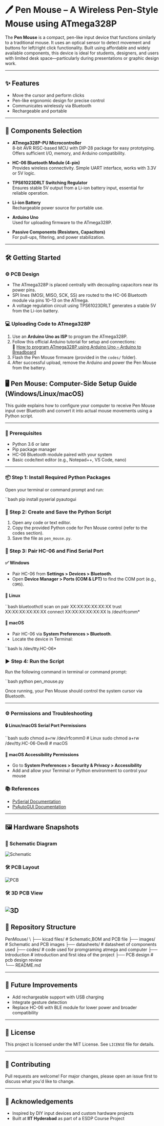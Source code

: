 # 🖊️ Pen Mouse – A Wireless Pen-Style Mouse using ATmega328P

The **Pen Mouse** is a compact, pen-like input device that functions similarly to a traditional mouse. It uses an optical sensor to detect movement and buttons for left/right click functionality. Built using affordable and widely available components, this device is ideal for students, designers, and users with limited desk space—particularly during presentations or graphic design work.

---

## ✨ Features

- Move the cursor and perform clicks
- Pen-like ergonomic design for precise control
- Communicates wirelessly via Bluetooth
- Rechargeable and portable

---

## 🔩 Components Selection

- **ATmega328P-PU Microcontroller**  
  8-bit AVR RISC-based MCU with DIP-28 package for easy prototyping. Offers sufficient I/O, memory, and Arduino compatibility.

- **HC-06 Bluetooth Module (4-pin)**  
  Provides wireless connectivity. Simple UART interface, works with 3.3V or 5V logic.

- **TPS61023DRLT Switching Regulator**  
  Ensures stable 5V output from a Li-ion battery input, essential for reliable operation.

- **Li-ion Battery**  
  Rechargeable power source for portable use.

- **Arduino Uno**  
  Used for uploading firmware to the ATmega328P.

- **Passive Components (Resistors, Capacitors)**  
  For pull-ups, filtering, and power stabilization.

---
## 🛠️ Getting Started

### ⚙️ PCB Design

- The ATmega328P is placed centrally with decoupling capacitors near its power pins.
- SPI lines (MOSI, MISO, SCK, SS) are routed to the HC-06 Bluetooth module via pins 10–13 on the ATmega.
- A voltage regulation circuit using TPS61023DRLT generates a stable 5V from the Li-ion battery.

### 💻 Uploading Code to ATmega328P

1. Use an **Arduino Uno as ISP** to program the ATmega328P.
2. Follow this official Arduino tutorial for setup and connections:  
   🔗 [How to program ATmega328P using Arduino Uno – Arduino to Breadboard](https://docs.arduino.cc/built-in-examples/arduino-isp/ArduinoToBreadboard/)
3. Flash the Pen Mouse firmware (provided in the `codes/` folder).
4. After successful upload, remove the Arduino and power the Pen Mouse from the battery.

## 🖥️ Pen Mouse: Computer-Side Setup Guide (Windows/Linux/macOS)

This guide explains how to configure your computer to receive Pen Mouse input over Bluetooth and convert it into actual mouse movements using a Python script.

---

### 🔧 Prerequisites

- Python 3.6 or later
- Pip package manager
- HC-06 Bluetooth module paired with your system
- Basic code/text editor (e.g., Notepad++, VS Code, nano)

---

### 📦 Step 1: Install Required Python Packages

Open your terminal or command prompt and run:

``bash
pip install pyserial pyautogui

### 💾 Step 2: Create and Save the Python Script

1. Open any code or text editor.
2. Copy the provided Python code for Pen Mouse control (refer to the codes section).
3. Save the file as `pen_mouse.py`.

### 🔗 Step 3: Pair HC-06 and Find Serial Port

#### ✅ Windows
- Pair HC-06 from **Settings > Devices > Bluetooth**.
- Open **Device Manager > Ports (COM & LPT)** to find the COM port (e.g., `COM5`).

#### 🐧 Linux

``bash
bluetoothctl
scan on
pair XX:XX:XX:XX:XX:XX
trust XX:XX:XX:XX:XX:XX
connect XX:XX:XX:XX:XX:XX
ls /dev/rfcomm*

#### 🍎 macOS
- Pair HC-06 via **System Preferences > Bluetooth**.
- Locate the device in Terminal:

``bash
ls /dev/tty.HC-06*

### ▶️ Step 4: Run the Script

Run the following command in terminal or command prompt:

``bash
python pen_mouse.py

Once running, your Pen Mouse should control the system cursor via Bluetooth.

---

### ⚙️ Permissions and Troubleshooting

#### 🔒 Linux/macOS Serial Port Permissions

``bash
sudo chmod a+rw /dev/rfcomm0          # Linux
sudo chmod a+rw /dev/tty.HC-06-DevB   # macOS


#### 🍎 macOS Accessibility Permissions

- Go to **System Preferences > Security & Privacy > Accessibility**
- Add and allow your Terminal or Python environment to control your mouse
### 📚 References

- [PySerial Documentation](https://pyserial.readthedocs.io/)
- [PyAutoGUI Documentation](https://pyautogui.readthedocs.io/)



---

## 🖼️ Hardware Snapshots

### 📐 Schematic Diagram  
![Schematic](./images/schematic.png)

### 🛠️ PCB Layout  
![PCB](./images/pcb.png)

### 🛠️ 3D PCB View  
![3D](./images/3d.png)
---

## 📁 Repository Structure

PenMouse/ \\
├── kicad files/ # Schematic,BOM and PCB file 
├── images/ # Schematic and PCB images
├── datasheets/ # datasheet of components used
├── codes/ # code used for promgraming atmega and computer
├── Introduction # introduction and first idea of the project
├── PCB design # pcb design review  
└── README.md


---

## 🚀 Future Improvements

- Add rechargeable support with USB charging
- Integrate gesture detection
- Replace HC-06 with BLE module for lower power and broader compatibility

---

## 📄 License

This project is licensed under the MIT License. See `LICENSE` file for details.

---

## 🤝 Contributing

Pull requests are welcome! For major changes, please open an issue first to discuss what you'd like to change.

---

## 🙌 Acknowledgements

- Inspired by DIY input devices and custom hardware projects
- Built at **IIT Hyderabad** as part of a ESDP Course Project

